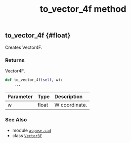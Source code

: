 ﻿---
title: to_vector_4f method
second_title: Aspose.CAD for Python via .NET API References
description: 
type: docs
weight: 100
url: /python-net/aspose.cad/vector3f/to_vector_4f/
is_root: false
---

## to_vector_4f {#float}

Creates Vector4F.


### Returns 


Vector4F.


```python
def to_vector_4f(self, w):
    ...
```


| Parameter | Type | Description |
| :- | :- | :- |
| w | float | W coordinate. |



### See Also
* module [`aspose.cad`](../../)
* class [`Vector3F`](/cad/python-net/aspose.cad/vector3f)
